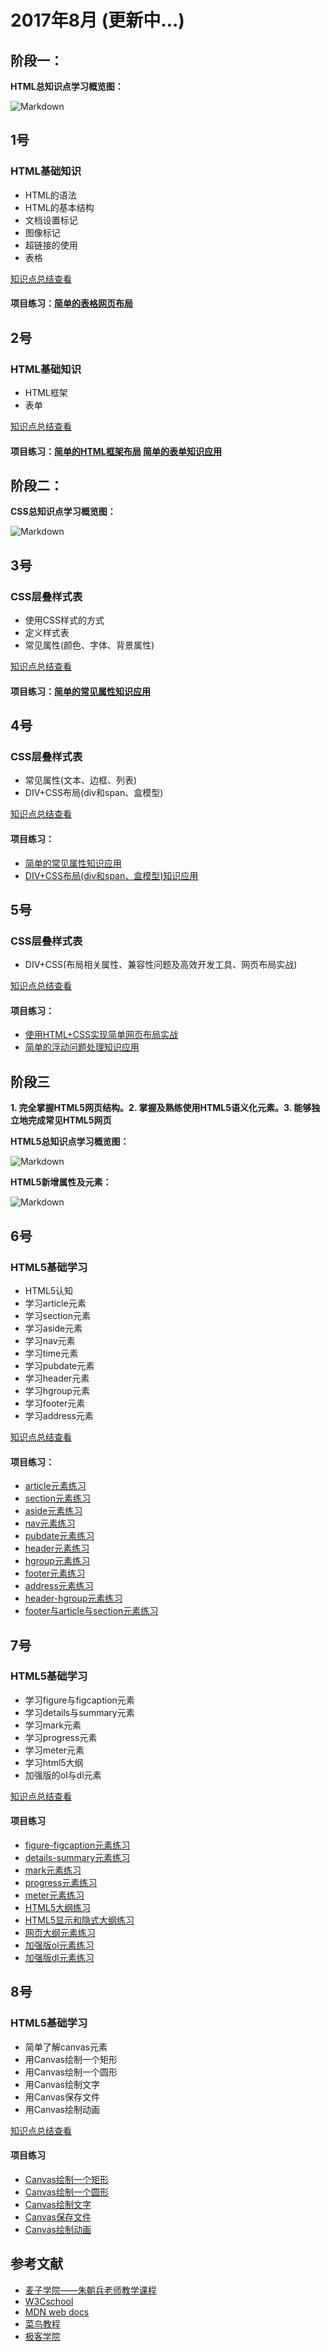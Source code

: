 # 2017年8月 (更新中...)

## 阶段一：
**HTML总知识点学习概览图：**

![Markdown](http://i4.eiimg.com/601612/4afeb62b93de70cd.png)
## 1号
### HTML基础知识 
- HTML的语法
- HTML的基本结构
- 文档设置标记
- 图像标记
- 超链接的使用
- 表格

[知识点总结查看][01]
#### 项目练习：[简单的表格网页布局][02]

## 2号
### HTML基础知识
- HTML框架
- 表单

[知识点总结查看][03]
#### 项目练习：[简单的HTML框架布局][04]   [简单的表单知识应用][12]


## 阶段二：
**CSS总知识点学习概览图：**

![Markdown](http://i4.bvimg.com/601612/b94ce8f179ac159e.png)

## 3号
### CSS层叠样式表
- 使用CSS样式的方式
- 定义样式表
- 常见属性(颜色、字体、背景属性)

[知识点总结查看][05]

#### 项目练习：[简单的常见属性知识应用][06]

## 4号

### CSS层叠样式表
- 常见属性(文本、边框、列表)
- DIV+CSS布局(div和span、盒模型)

[知识点总结查看][08]

#### 项目练习：

- [简单的常见属性知识应用][09]     
- [DIV+CSS布局(div和span、盒模型)知识应用][13] 

## 5号

### CSS层叠样式表
- DIV+CSS(布局相关属性、兼容性问题及高效开发工具、网页布局实战)

[知识点总结查看][10]

#### 项目练习：

- [使用HTML+CSS实现简单网页布局实战][11] 
- [简单的浮动问题处理知识应用][14] 

## 阶段三

**1. 完全掌握HTML5网页结构。2. 掌握及熟练使用HTML5语义化元素。3. 能够独立地完成常见HTML5网页**

**HTML5总知识点学习概览图：**

![Markdown](http://i4.bvimg.com/601612/b53dd02b70a12ed9.png)

**HTML5新增属性及元素：**

![Markdown](http://i1.bvimg.com/601612/e99e0bbb566c89b8.png)
## 6号

### HTML5基础学习
- HTML5认知
- 学习article元素
- 学习section元素
- 学习aside元素
- 学习nav元素
- 学习time元素
- 学习pubdate元素
- 学习header元素
- 学习hgroup元素
- 学习footer元素
- 学习address元素

[知识点总结查看][16]

#### 项目练习：
- [article元素练习][17]
- [section元素练习][18]
- [aside元素练习][19]
- [nav元素练习][20]
- [pubdate元素练习][21]
- [header元素练习][22]
- [hgroup元素练习][23]
- [footer元素练习][24]
- [address元素练习][25]
- [header-hgroup元素练习][26]
- [footer与article与section元素练习][36]

## 7号

### HTML5基础学习
- 学习figure与figcaption元素
- 学习details与summary元素
- 学习mark元素
- 学习progress元素
- 学习meter元素
- 学习html5大纲
- 加强版的ol与dl元素

[知识点总结查看][27]

#### 项目练习
- [figure-figcaption元素练习](28)
- [details-summary元素练习](29)
- [mark元素练习](30)
- [progress元素练习](31)
- [meter元素练习](32)
- [HTML5大纲练习](33)
- [HTML5显示和隐式大纲练习](34)
- [网页大纲元素练习](35)
- [加强版ol元素练习](37)
- [加强版dl元素练习](38)

## 8号

### HTML5基础学习
- 简单了解canvas元素
- 用Canvas绘制一个矩形
- 用Canvas绘制一个圆形
- 用Canvas绘制文字
- 用Canvas保存文件
- 用Canvas绘制动画

[知识点总结查看][39]

#### 项目练习 
- [Canvas绘制一个矩形][40]
- [Canvas绘制一个圆形][41]
- [Canvas绘制文字][42]
- [Canvas保存文件][43]
- [Canvas绘制动画][44]

## 参考文献
- [麦子学院——朱朝兵老师教学课程](http://www.maiziedu.com/u/1472/)
- [W3Cschool](https://www.w3cschool.cn/)
- [MDN web docs](https://developer.mozilla.org/zh-CN/docs/Learn)
- [菜鸟教程][07]
- [极客学院][15]

[01]: https://super456.github.io/study-html-css-2017/0801
[02]: https://super456.github.io/study-html-css-2017/0801/table-web.html

[03]: https://super456.github.io/study-html-css-2017/0802
[04]: https://super456.github.io/study-html-css-2017/0802/frameset.html
[12]: https://super456.github.io/study-html-css-2017/0802/form-checked.html

[05]: https://super456.github.io/study-html-css-2017/0803
[06]: https://super456.github.io/study-html-css-2017/0803/color-font-bg.html

[07]: http://www.runoob.com/

[08]: https://super456.github.io/study-html-css-2017/0804
[09]: https://super456.github.io/study-html-css-2017/0804/text-border-list.html
[13]: https://super456.github.io/study-html-css-2017/0804/div-span-margin.html

[10]: https://super456.github.io/study-html-css-2017/0805
[11]: https://super456.github.io/study-html-css-2017/0805/html-css.html
[14]: https://super456.github.io/study-html-css-2017/0805/float-clear.html

[15]: http://www.jikexueyuan.com/

[16]: https://super456.github.io/study-html-css-2017/0806
[17]: https://super456.github.io/study-html-css-2017/0806/article.html
[18]: https://super456.github.io/study-html-css-2017/0806/section.html
[19]: https://super456.github.io/study-html-css-2017/0806/aside.html
[20]: https://super456.github.io/study-html-css-2017/0806/nav.html
[21]: https://super456.github.io/study-html-css-2017/0806/pubdate.html
[22]: https://super456.github.io/study-html-css-2017/0806/header.html
[23]: https://super456.github.io/study-html-css-2017/0806/hgroup.html
[24]: https://super456.github.io/study-html-css-2017/0806/id-footer.html
[25]: https://super456.github.io/study-html-css-2017/0806/address.html
[26]: https://super456.github.io/study-html-css-2017/0806/header-hgroup.html
[36]: https://super456.github.io/study-html-css-2017/0806/article-section-footer.html

[27]: https://super456.github.io/study-html-css-2017/0807
[28]: https://super456.github.io/study-html-css-2017/0807/figure-figcaption.html
[29]: https://super456.github.io/study-html-css-2017/0807/details-summary.html
[30]: https://super456.github.io/study-html-css-2017/0807/mark.html
[31]: https://super456.github.io/study-html-css-2017/0807/progress.html
[32]: https://super456.github.io/study-html-css-2017/0807/meter.html
[33]: https://super456.github.io/study-html-css-2017/0807/untitled-section.html
[34]: https://super456.github.io/study-html-css-2017/0807/title-section.html
[35]: https://super456.github.io/study-html-css-2017/0807/html5-web-outline.html
[37]: https://super456.github.io/study-html-css-2017/0807/ol-list.html
[38]: https://super456.github.io/study-html-css-2017/0807/dl-list.html

[39]: https://super456.github.io/study-html-css-2017/0808
[40]: https://super456.github.io/study-html-css-2017/0808/canvas-rectangle.html
[41]: https://super456.github.io/study-html-css-2017/0808/canvas-cirular.html
[42]: https://super456.github.io/study-html-css-2017/0808/canvas-test.html
[43]: https://super456.github.io/study-html-css-2017/0808/canvas-todataurl.html
[44]: https://super456.github.io/study-html-css-2017/0808/canvas-setinterval.html

